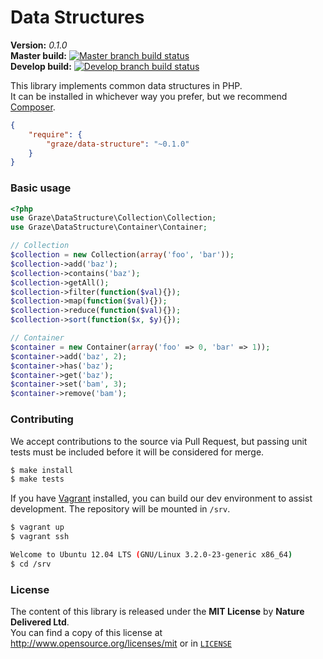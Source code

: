 # Data Structures #

**Version:** *0.1.0*<br/>
**Master build:** [![Master branch build status][travis-master]][travis]<br/>
**Develop build:** [![Develop branch build status][travis-develop]][travis]

This library implements common data structures in PHP.<br/>
It can be installed in whichever way you prefer, but we recommend [Composer][packagist].
```json
{
    "require": {
        "graze/data-structure": "~0.1.0"
    }
}
```

### Basic usage ###
```php
<?php
use Graze\DataStructure\Collection\Collection;
use Graze\DataStructure\Container\Container;

// Collection
$collection = new Collection(array('foo', 'bar'));
$collection->add('baz');
$collection->contains('baz');
$collection->getAll();
$collection->filter(function($val){});
$collection->map(function($val){});
$collection->reduce(function($val){});
$collection->sort(function($x, $y){});

// Container
$container = new Container(array('foo' => 0, 'bar' => 1));
$container->add('baz', 2);
$container->has('baz');
$container->get('baz');
$container->set('bam', 3);
$container->remove('bam');
```


### Contributing ###
We accept contributions to the source via Pull Request,
but passing unit tests must be included before it will be considered for merge.
```bash
$ make install
$ make tests
```

If you have [Vagrant][vagrant] installed, you can build our dev environment to assist development.
The repository will be mounted in `/srv`.
```bash
$ vagrant up
$ vagrant ssh

Welcome to Ubuntu 12.04 LTS (GNU/Linux 3.2.0-23-generic x86_64)
$ cd /srv
```


### License ###
The content of this library is released under the **MIT License** by **Nature Delivered Ltd**.<br/>
You can find a copy of this license at http://www.opensource.org/licenses/mit or in [`LICENSE`][license]


<!-- Links -->
[travis]: https://travis-ci.org/graze/DataStructure
[travis-master]: https://travis-ci.org/graze/DataStructure.png?branch=master
[travis-develop]: https://travis-ci.org/graze/DataStructure.png?branch=develop
[packagist]: https://packagist.org/packages/graze/data-structure
[vagrant]:   http://vagrantup.com
[license]:   /LICENSE
